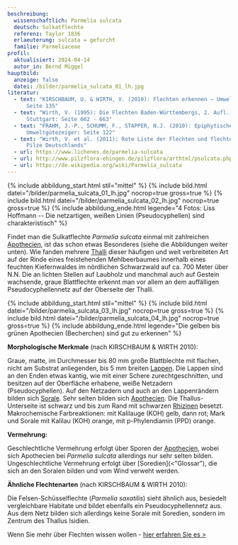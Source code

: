 ```yaml
---
beschreibung:
  wissenschaftlich: Parmelia sulcata
  deutsch: Sulkatflechte
  referenz: Taylor 1836
  erlaeuterung: sulcata = gefurcht
  familie: Parmeliaceae
profil:
  aktualisiert: 2024-04-14
  autor_in: Bernd Miggel
hauptbild:
  anzeige: false
  datei: /bilder/parmelia_sulcata_01_lh.jpg
literatur:
  - text: "KIRSCHBAUM, U. & WIRTH, V. (2010): Flechten erkennen – Umwelt bewerten,
      Seite 135"
  - text: "Wirth, V. (1995): Die Flechten Baden-Württembergs, 2. Aufl., Ulmer,
      Stuttgart: Seite 662 - 663"
  - text: "FRAHM, J.-P., SCHUMM, F., STAPPER, N.J. (2010): Epiphytische Flechten als
      Umweltgütezeiger: Seite 122"
  - text: "Wirth, V. et al. (2011): Rote Liste der Flechten und flechtenbewohnende
      Pilze Deutschlands"
  - url: https://www.lichenes.de/parmelia-sulcata
  - url: http://www.pilzflora-ehingen.de/pilzflora/arthtml/psulcata.php
  - url: https://de.wikipedia.org/wiki/Parmelia_sulcata
---
```

{% include abbildung_start.html stil="mittel" %}
{% include bild.html datei="/bilder/parmelia_sulcata_01_lh.jpg" nocrop=true gross=true %}
{% include bild.html datei="/bilder/parmelia_sulcata_02_lh.jpg" nocrop=true gross=true %}
{% include abbildung_ende.html legende="4 Fotos: Liss Hoffmann -- Die netzartigen, weißen Linien (Pseudocyphellen) sind charakteristisch" %}

Findet man die Sulkatflechte *Parmelia sulcata* einmal mit zahlreichen [Apothecien](Apothecien "Glossar"), ist das schon etwas Besonderes (siehe die Abbildungen weiter unten). Wie fanden mehrere [Thalli](Thallus "Glossar") dieser häufigen und weit verbreiteten Art auf der Rinde eines freistehenden Mehlbeerbaumes innerhalb eines feuchten Kiefernwaldes im nördlichen Schwarzwald auf ca. 700 Meter über N.N. Die an lichten Stellen auf Laubholz und manchmal auch auf Gestein wachsende, graue Blattflechte erkennt man vor allem an dem auffälligen Pseudocyphellennetz auf der Oberseite der Thalli.

{% include abbildung_start.html stil="mittel" %}
{% include bild.html datei="/bilder/parmelia_sulcata_03_lh.jpg" nocrop=true gross=true %}
{% include bild.html datei="/bilder/parmelia_sulcata_04_lh.jpg" nocrop=true gross=true %}
{% include abbildung_ende.html legende="Die gelben bis grünen Apothecien (Becherchen) sind gut zu erkennen" %}

**Morphologische Merkmale** (nach KIRSCHBAUM & WIRTH 2010):

Graue, matte, im Durchmesser bis 80 mm große Blattblechte mit flachen, nicht am Substrat anliegenden, bis 5 mm breiten [Lappen](Lappen "Glossar"). Die Lappen sind an den Enden etwas kantig, wie mit einer Schere zurechtgeschnitten, und besitzen auf der Oberfläche erhabene, weiße Netzadern (Pseudocyphellen). Auf den Netzadern und auch an den Lappenrändern bilden sich [Sorale](Sorale "Glossar"). Sehr selten bilden sich [Apothecien](Apothecien "Glossar"). Die Thallus-Unterseite ist schwarz und bis zum Rand mit schwarzen [Rhizinen](Rhizine "Glossar") besetzt.\
Makrochemische Farbreaktionen: mit Kalilauge (KOH) gelb, dann rot; Mark und Sorale mit Kalilau (KOH) orange, mit p-Phylendiamin (PPD) orange.

**Vermehrung:**

Geschlechtliche Vermehrung erfolgt über Sporen der [Apothecien](Apothecien "Glossar"), wobei sich Apothecien bei *Parmelia sulcata* allerdings nur sehr selten bilden. Ungeschlechtliche Vermehrung erfolgt über [Soredien](<"Glossar"), die sich an den Soralen bilden und vom Wind verweht werden.

**Ähnliche Flechtenarten** (nach KIRSCHBAUM & WIRTH 2010):

Die Felsen-Schüsselflechte (*Parmelia saxatilis*) sieht ähnlich aus, besiedelt vergleichbare Habitate und bildet ebenfalls ein Pseudocyphellennetz aus. Aus dem Netz bilden sich allerdings keine Sorale mit Soredien, sondern im Zentrum des Thallus Isidien.

Wenn Sie mehr über Flechten wissen wollen - [hier erfahren Sie es >](/verwandt/flechten)